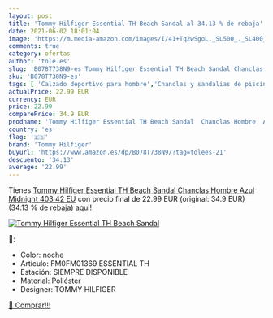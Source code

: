 ```yaml
---
layout: post
title: 'Tommy Hilfiger Essential TH Beach Sandal al 34.13 % de rebaja'
date: 2021-06-02 18:01:04
image: 'https://m.media-amazon.com/images/I/41+Tq2wSgoL._SL500_._SL400_.jpg'
comments: true
category: ofertas
author: 'tole.es'
slug: 'B078T738N9-es Tommy Hilfiger Essential TH Beach Sandal Chanclas Hombre...'
sku: 'B078T738N9-es'
tags: [ 'Calzado deportivo para hombre','Chanclas y sandalias de piscina para hombre','Zapatillas y calzado deportivo para hombre','Zapatos','Zapatos para hombre','Zapatos y complementos','chanclas','tommy hilfiger', ]
actualPrice: 22.99 EUR
currency: EUR
price: 22.99
comparePrice: 34.9 EUR
prodname: 'Tommy Hilfiger Essential TH Beach Sandal  Chanclas Hombre  Azul  Midnight 403   42 EU'
country: 'es'
flag: '🇪🇸'
brand: 'Tommy Hilfiger'
buyurl: 'https://www.amazon.es/dp/B078T738N9/?tag=tolees-21'
descuento: '34.13'
average: '22.99'
---
```


Tienes [Tommy Hilfiger Essential TH Beach Sandal  Chanclas Hombre  Azul  Midnight 403   42 EU](https://www.amazon.es/dp/B078T738N9/?tag=tolees-21) con precio final de  22.99 EUR (original: 34.9 EUR) (34.13 %  de rebaja) aqui!

[![Tommy Hilfiger Essential TH Beach Sandal](https://m.media-amazon.com/images/I/41+Tq2wSgoL._SL500_._SL400_.jpg)](https://www.amazon.es/dp/B078T738N9/?tag=tolees-21)

🔎:

- Color: noche
- Artículo: FM0FM01369 ESSENTIAL TH
- Estación: SIEMPRE DISPONIBLE
- Material: Poliéster
- Designer: TOMMY HILFIGER

[🛒 Comprar!!!](https://www.amazon.es/dp/B078T738N9/?tag=tolees-21)
